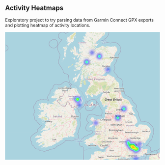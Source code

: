 ## Activity Heatmaps

Exploratory project to try parsing data from Garmin Connect GPX exports and plotting heatmap of activity locations.

![Heatmap](img/sample.png)